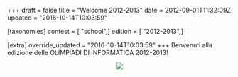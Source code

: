 +++
draft = false
title = "Welcome 2012-2013"
date = 2012-09-01T11:32:09Z
updated = "2016-10-14T10:03:59"

[taxonomies]
contest = [ "school",]
edition = [ "2012-2013",]

[extra]
override_updated = "2016-10-14T10:03:59"
+++
Benvenuti alla edizione delle OLIMPIADI DI INFORMATICA 2012-2013!

<div style="text-align: center;">

![](/images/uploads/feature-1.jpg)

</div>
